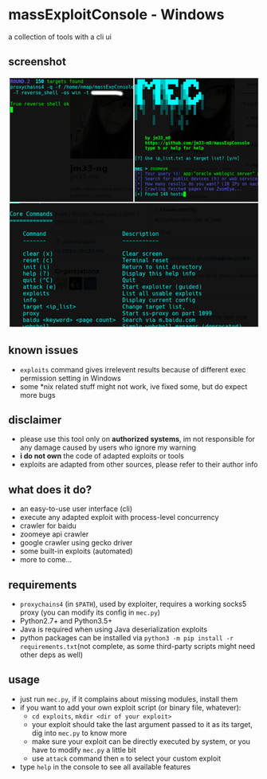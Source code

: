 # massExploitConsole - Windows
a collection of tools with a cli ui

## screenshot

![](/screenshot/main.png)

## known issues

- `exploits` command gives irrelevent results because of different exec permission setting in Windows
- some *nix related stuff might not work, ive fixed some, but do expect more bugs

## disclaimer

- please use this tool only on **authorized systems**, im not responsible for any damage caused by users who ignore my warning
- **i do not own** the code of adapted exploits or tools
- exploits are adapted from other sources, please refer to their author info


## what does it do?

- an easy-to-use user interface (cli)
- execute any adapted exploit with process-level concurrency
- crawler for baidu
- zoomeye api crawler
- google crawler using gecko driver
- some built-in exploits (automated)
- more to come...


## requirements

- `proxychains4` (in `$PATH`), used by exploiter, requires a working socks5 proxy (you can modify its config in `mec.py`)
- Python2.7+ and Python3.5+
- Java is required when using Java deserialization exploits
- python packages can be installed via `python3 -m pip install -r requirements.txt`(not complete, as some third-party scripts might need other deps as well)


## usage

- just run `mec.py`, if it complains about missing modules, install them
- if you want to add your own exploit script (or binary file, whatever):
    - `cd exploits`, `mkdir <dir of your exploit>`
    - your exploit should take the last argument passed to it as its target, dig into `mec.py` to know more
    - make sure your exploit can be directly executed by system, or you have to modify `mec.py` a little bit
    - use `attack` command then `m` to select your custom exploit
- type `help` in the console to see all available features
